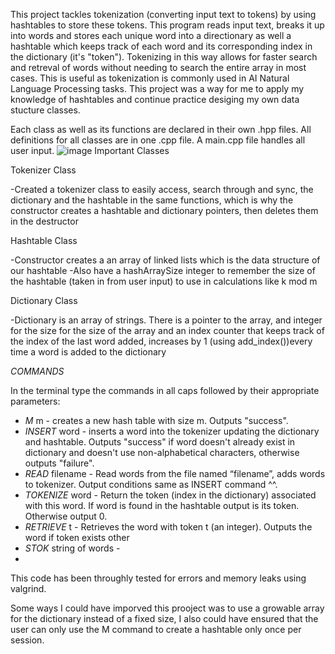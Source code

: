 This project tackles tokenization (converting input text to tokens) by using hashtables to store these tokens. This program reads input text, breaks it up into words and stores each unique word into a directionary as well a hashtable which keeps track of each word and its corresponding index in the dictionary (it's "token"). Tokenizing in this way allows for faster search and retreval of words without needing to search the entire array in most cases. This is useful as tokenization is commonly used in AI Natural Language Processing tasks. This project was a way for me to apply my knowledge of hashtables and continue practice desiging my own data stucture classes. 

Each class as well as its functions are declared in their own .hpp files. All definitions for all classes are in one .cpp file. A main.cpp file handles all user input.
![image](https://github.com/hermehehe/Tokenizer/assets/166939272/c3382994-c54c-4f49-a100-bee8ccb0e6e0)
Important Classes 

Tokenizer Class

-Created a tokenizer class to easily access, search through and sync, the dictionary and the hashtable in the same functions, which is why the constructor creates a hashtable and dictionary pointers, then deletes them in the destructor

Hashtable Class

-Constructor creates a an array of linked lists which is the data structure of our hashtable
-Also have a hashArraySize integer to remember the size of the hashtable (taken in from user input) to use in calculations like k mod m

Dictionary Class

-Dictionary is an array of strings. There is a pointer to the array, and integer for the size for the size of the array and an index counter that keeps track of the index of the last word added, increases by 1 (using add_index())every time a word is added to the dictionary


*COMMANDS* 

In the terminal type the commands in all caps followed by their appropriate parameters:

* *M* m - creates a new hash table with size m. Outputs "success".
* *INSERT* word - inserts a word into the tokenizer updating the dictionary and hashtable. Outputs "success" if word doesn't already exist in dictionary and doesn't use non-alphabetical characters, otherwise outputs "failure".
* *READ* filename - Read words from the file named “filename”, adds words to tokenizer. Output conditions same as INSERT command ^^.
* *TOKENIZE* word - Return the token (index in the dictionary) associated with this word. If word is found in the hashtable output is its token. Otherwise output 0.
* *RETRIEVE* t - Retrieves the word with token t (an integer). Outputs the word if token exists other
* *STOK* string of words -
* 

This code has been throughly tested for errors and memory leaks using valgrind.

Some ways I could have imporved this prooject was to use a growable array for the dictionary instead of a fixed size, I also could have ensured that the user can only use the M command to create a hashtable only once per session.


